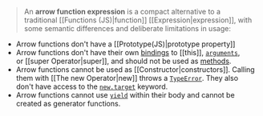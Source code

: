 
>An **arrow function expression** is a compact alternative to a traditional [[Functions (JS)|function]] [[Expression|expression]], with some semantic differences and deliberate limitations in usage:

- Arrow functions don't have a [[Prototype(JS)|prototype property]]
- Arrow functions don't have their own [bindings](https://developer.mozilla.org/en-US/docs/Glossary/Binding) to [[this]], [`arguments`](https://developer.mozilla.org/en-US/docs/Web/JavaScript/Reference/Functions/arguments), or [[super Operator|super]], and should not be used as [methods](https://developer.mozilla.org/en-US/docs/Glossary/Method).
- Arrow functions cannot be used as [[Constructor|constructors]]. Calling them with [[The new Operator|new]] throws a [`TypeError`](https://developer.mozilla.org/en-US/docs/Web/JavaScript/Reference/Global_Objects/TypeError). They also don't have access to the [`new.target`](https://developer.mozilla.org/en-US/docs/Web/JavaScript/Reference/Operators/new.target) keyword.
- Arrow functions cannot use [`yield`](https://developer.mozilla.org/en-US/docs/Web/JavaScript/Reference/Operators/yield) within their body and cannot be created as generator functions.